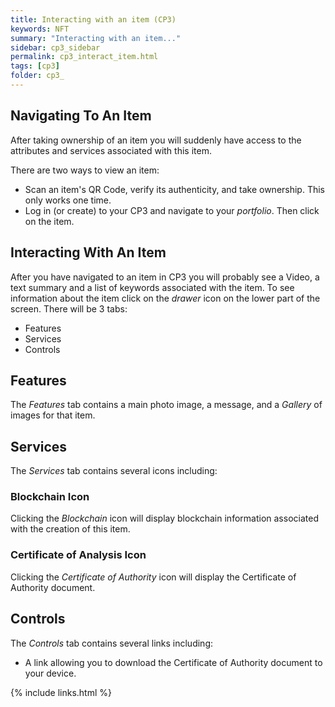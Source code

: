 ```yaml
---
title: Interacting with an item (CP3)
keywords: NFT
summary: "Interacting with an item..."
sidebar: cp3_sidebar
permalink: cp3_interact_item.html
tags: [cp3]
folder: cp3_
---
```


## Navigating To An Item

After taking ownership of an item you will suddenly have access to the attributes and services associated with this item.  

There are two ways to view an item:

* Scan an item's QR Code, verify its authenticity, and take ownership.  This only works one time.
* Log in (or create) to your CP3 and navigate to your _portfolio_.  Then click on the item.

## Interacting With An Item

After you have navigated to an item in CP3 you will probably see a Video, a text summary and a list of keywords associated with the item.  To see information about the item click on the _drawer_ icon on the lower part of the screen.  There will be 3 tabs:

* Features
* Services
* Controls

## Features

The _Features_ tab contains a main photo image, a message, and a _Gallery_ of images for that item.

## Services

The _Services_ tab contains several icons including:

### Blockchain Icon

Clicking the _Blockchain_ icon will display blockchain information associated with the creation of this item.

### Certificate of Analysis Icon

Clicking the _Certificate of Authority_ icon will display the Certificate of Authority document.

## Controls

The _Controls_ tab contains several links including: 

* A link allowing you to download the Certificate of Authority document to your device.

{% include links.html %}
